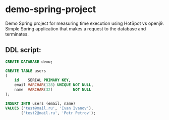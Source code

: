 # demo-spring-project
Demo Spring project for measuring time execution using HotSpot vs openj9.
Simple Spring application that makes a request to the database and terminates.

## DDL script:
``` sql
CREATE DATABASE demo;

CREATE TABLE users
(
    id    SERIAL PRIMARY KEY,
    email VARCHAR(128) UNIQUE NOT NULL,
    name  VARCHAR(32)         NOT NULL
);

INSERT INTO users (email, name)
VALUES ('test@mail.ru', 'Ivan Ivanov'),
       ('test2@mail.ru', 'Petr Petrov');
```
